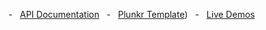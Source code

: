  -&nbsp;&nbsp;&nbsp;[API Documentation](https://github.com/angular/flex-layout/wiki/API-Documentation)&nbsp;&nbsp;&nbsp;-&nbsp;&nbsp;&nbsp;[Plunkr Template](https://plnkr.co/edit/h8hzyoEyqdCXmTBA7DfK?p=preview))&nbsp;&nbsp;&nbsp;-&nbsp;&nbsp;&nbsp;[Live Demos](https://tburleson-layouts-demos.firebaseapp.com/)
